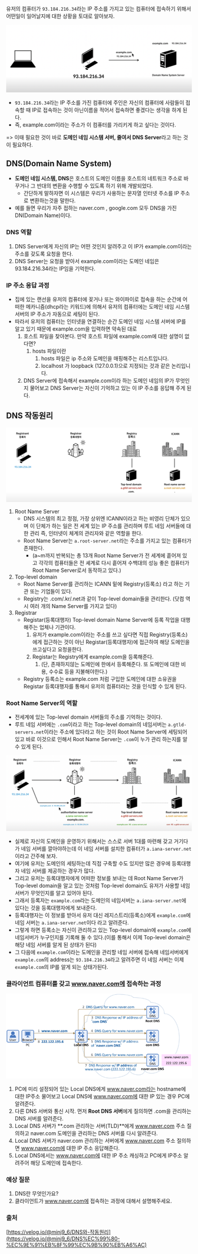 유저의 컴퓨터가 `93.184.216.34`라는 IP 주소를 가지고 있는 컴퓨터에 접속하기 위해서 어떤일이 일어날지에 대한 상황을 토대로 알아보자.

![DNS](img/DNS.png)

- `93.184.216.34`라는 IP 주소를 가진 컴퓨터에 주인은 자신의 컴퓨터에 사람들이 접속할 때 IP로 접속하는 것이 아닌이름을 적어서 접속하면 좋겠다는 생각을 하게 된다.
- 즉, example.com이라는 주소가 이 컴퓨터를 가리키게 하고 싶다는 것이다.

=> 이때 필요한 것이 바로 **도메인 네임 시스템 서버, 줄여서 DNS Server**라고 하는 것이 필요하다.

## DNS(Domain Name System)

- **도메인 네임 시스템, DNS**은 호스트의 도메인 이름을 호스트의 네트워크 주소로 바꾸거나 그 반대의 변환을 수행할 수 있도록 하기 위해 개발되었다.
    - 간단하게 말하자면 이 시스템은 우리가 사용하는 문자열 인터넷 주소를 IP 주소로 변환하는것을 말한다.
- 예를 들면 우리가 자주 접하는 naver.com , google.com 모두 DNS을 가진 DN(Domain Name)이다.

### DNS 역할

1. DNS Server에게 자신의 IP는 어떤 것인지 알려주고 이 IP가 example.com이라는 주소를 갖도록 요청을 한다.
2. DNS Server는 요청을 받아서 example.com이라는 도메인 네임은 93.184.216.34라는 IP임을 기억한다.

### IP 주소 응답 과정

- 집에 있는 랜선을 유저의 컴퓨터에 꽂거나 또는 와이파이로 접속을 하는 순간에 어떠한 메카니즘(dhcp라는 키워드)에 의해서 유저의 컴퓨터에는 도메인 네임 시스템 서버의 IP 주소가 자동으로 세팅이 된다.
- 따라서 유저의 컴퓨터는 인터넷을 연결하는 순간 도메인 네임 시스템 서버에 IP를 알고 있기 때문에 example.com을 입력하면 약속된 대로
    1. 호스트 파일을 찾아본다. 만약 호스트 파일에 example.com에 대한 설명이 없다면?
        1. hosts 파일이란
            1. hosts 파일은 ip 주소와 도메인을 매핑해주는 리스트입니다.
            2. localhost 가 loopback (127.0.0.1)으로 지정되는 것과 같은 논리입니다.
    2. DNS Server에 접속해서 example.com이라 하는 도메인 네임의 IP가 무엇인지 물어보고 DNS Server는 자신이 기억하고 있는 이 IP 주소를 응답해 주게 된다.

## DNS 작동원리

![how_DNS_work](img/how_DNS_work.png)

1. Root Name Server
    - DNS 시스템의 최고 정점, 가장 상위엔 ICANN이라고 하는 비영리 단체가 있으며 이 단체가 하는 일은 전 세계 있는 IP 주소를 관리하며 루트 네임 서버들에 대한 관리 즉, 인터넷이 체계의 관리자와 같은 역할을 한다.
    - Root Name Server는 `a.root-server.net`라는 주소를 가지고 있는 컴퓨터가 존재한다.
        - (a~m까지 반복되는 총 13개 Root Name Server가 전 세계에 흩어져 있고 각각의 컴퓨터들은 전 셰계로 다시 흩어져 수백대의 성능 좋은 컴퓨터가 Root Name Server로서 동작하고 있다.)
2. Top-level domain
    - Root Name Server를 관리하는 ICANN 밑에 Registry(등록소) 라고 하는 기관 또는 기업들이 있다.
    - Registry는 .com/.kr/.net과 같이 Top-level domain들을 관리한다. (닷컴 역시 여러 개의 Name Server를 가지고 있다)
3. Registrar
    - Registar(등록대행자) Top-level domain Name Server에 등록 작업을 대행해주는 업체나 기관이다.
        1. 유저가 example.com이라는 주소를 쓰고 싶다면 직접 Registry(등록소)에게 접근하는 것이 아닌 Registar(등록대행자)에 접근하여 해당 도메인을 쓰고싶다고 요청을한다.
        2. Registar는 Registry에게 example.com을 등록해준다.
            1. (단, 존재하지않는 도메인에 한에서 등록해준다. 또 도메인에 대한 비용, 수수료 등을 지불해야한다.)
    - Registry 등록소는 example.com 처럼 구입한 도메인에 대한 소유권을 Registar 등록대행자를 통해서 유저의 컴퓨터라는 것을 인식할 수 있게 된다.

### Root Name Server의 역할

- 전세계에 있는 Top-level domain 서버들의 주소를 기억하는 것이다.
- 루트 네임 서버에는 `.com`이라고 하는 Top-level domain의 네임서버는 `a.gtld-servers.net`이라는 주소에 있다라고 하는 것이 Root Name Server에 세팅되어 있고 바로 이것으로 인해서 Root Name Server는 `.com`이 누가 관리 하는지를 알 수 있게 된다.

![how_DNS_work2](img/how_DNS_work2.png)

- 실제로 자신의 도메인을 운영하기 위해서는 스스로 서버 1대를 마련해 갖고 거기다가 네임 서버를 깔아야하는데 이 네임 서버를 설치한 컴퓨터가 `a.iana-server.net`이라고 간주해 보자.
- 여기에 유저는 도메인의 세팅하는데 직접 구축할 수도 있지만 많은 경우에 등록대행자 네임 서버를 제공하는 경우가 많다.
- 그리고 유저는 등록대행자에게 어떠한 정보를 보내는 데 Root Name Server가 Top-level domain을 알고 있는 것처럼 Top-level domain도 유저가 사용할 네임서버가 무엇인지를 알고 있어야 된다.
- 그래서 등록자는 `example.com`라는 도메인의 네임서버는 `a.iana-server.net`에 있다는 것을 등록대행자에게 보내준다.
- 등록대행자는 이 정보를 받아서 유저 대신 레지스트리(등록소)에게 `example.com`에 네임 서버는 `a.iana-server.net`이다 라고 알려준다.
- 그렇게 하면 등록소는 자신이 관리하고 있는 Top-level domain에 `example.com`에 네임서버가 누구인지를 기록해 둘 수 있다.(이를 통해서 이제 Top-level domain은 해당 네임 서버를 알게 된 상태가 된다)
- 그 다음에 `example.com`이라는 도메인을 관리할 네임 서버에 접속해 네임서버에게 `example.com`의 address는 `93.184.216.34`라고 알려주면 이 네임 서버는 이제 `example.com`의 IP를 알게 되는 상태가된다.

### 클라이언트 컴퓨터를 갖고 www.naver.com에 접속하는 과정

![how_enter_domain_server](img/how_enter_domain_server.png)

1. PC에 미리 설정되어 있는 Local DNS에게 www.naver.com라는 hostname에 대한 IP주소 물어보고 Local DNS에 www.naver.com에 대한 IP 있는 경우 PC에 알려준다.
2. 다른 DNS 서버와 통신 시작. 먼저 **Root DNS 서버**에게 질의하면 .com을 관리하는 DNS 서버를 알려준다.
3. Local DNS 서버가 **.com 관리하는 서버(TLD)**에게 www.naver.com 주소 질의하고 naver.com 도메인을 관리하는 DNS 서버를 다시 알려준다.
4. Local DNS 서버가 naver.com 관리하는 서버에게 www.naver.com 주소 질의하면 www.naver.com에 대한 IP 주소 응답해준다.
5. Local DNS에서는 www.naver.com에 대한 IP 주소 캐싱하고 PC에게 IP주소 알려주어 해당 도메인에 접속한다.

### 예상 질문

1. DNS란 무엇인가요?
2. 클라이언트가 www.naver.com에 접속하는 과정에 대해서 설명해주세요.

### 출처

[https://velog.io/@minj9_6/DNS와-작동원리](https://velog.io/@minj9_6/DNS%EC%99%80-%EC%9E%91%EB%8F%99%EC%9B%90%EB%A6%AC)